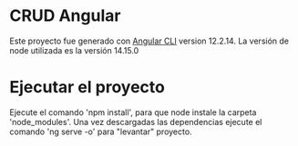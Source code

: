 # CRUD Angular

Este proyecto fue generado con [Angular CLI](https://github.com/angular/angular-cli) version 12.2.14.
La versión de node utilizada es la versión 14.15.0

# Ejecutar el proyecto

Ejecute el comando 'npm install', para que node instale la carpeta 'node_modules'.
Una vez descargadas las dependencias ejecute el comando 'ng serve -o' para "levantar" proyecto.

